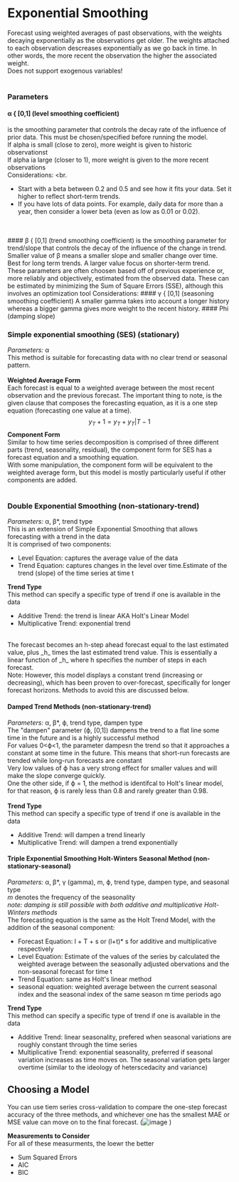 # Exponential Smoothing
Forecast using weighted averages of past observations, with the weights decaying exponentially as the observations get older. The weights attached to each observation descreases exponentially as we go back in time. In other words, the more recent the observation the higher the associated weight. <br>
Does not support exogenous variables! <br>
<br>
### Parameters
#### α { [0,1] (level smoothing coefficient)
is the smoothing parameter that controls the decay rate of the influence of prior data. This must be chosen/specified before running the model. <br>
If alpha is small (close to zero), more weight is given to historic observationst <br>
If alpha ia large (closer to 1), more weight is given to the more recent observations<br>
Considerations: <br.
- Start with a beta between 0.2 and 0.5 and see how it fits your data. Set it higher to reflect short-term trends.
- If you have lots of data points. For example, daily data for more than a year, then consider a lower beta (even as low as 0.01 or 0.02).
<br>
<br>
#### β { [0,1] (trend smoothing coefficient)
 is the smoothing parameter for trend/slope that controls the decay of the influence of the change in trend. Smaller value of β means a smaller slope and smaller change over time. Best for long term trends. A larger value focus on shorter-term trend. <br>
 These parameters are often choosen based off of previous experience or, more reliably and objectively, estimated from the observed data. These can be estimated by minimizing the Sum of Square Errors (SSE), although this involves an optimization tool
Considerations: <br.
- Start with a beta between 0.2 and 0.5 and see how it fits your data. Set it higher to reflect short-term trends.
- If you have lots of data points. For example, daily data for more than a year, then consider a lower beta (even as low as 0.01 or 0.02).
<br>
#### γ { [0,1] (seasoning smoothing coefficient)
A smaller gamma takes into account a longer history whereas a bigger gamma gives more weight to the recent history.
#### Phi (damping slope)

### Simple exponential smoothing (SES) (stationary)
_Parameters:_ α <br>
This method is suitable for forecasting data with no clear trend or seasonal pattern. <br>
<br>
__Weighted Average Form__ <br>
Each forecast is equal to a weighted average between the most recent observation and the previous forecast. The important thing to note, is the given clause that composes the forecasting equation, as it is a one step equation (forecasting one value at a time).
$$y_T+1 = y_T + y_T|T-1$$
__Component Form__ <br>
Similar to how time series decomposition is comprised of three different parts (trend, seasonality, residual), the component form for SES has a forecast equation and a smoothing equation. <br>
With some manipulation, the component form will be equivalent to the weighted average form, but this model is mostly particularly useful if other components are added. <br>
<br>

### Double Exponential Smoothing (non-stationary-trend) <br>
_Parameters:_ α, β*, trend type <br>
This is an extension of Simple Exponential Smoothing that allows forecasting with a trend in the data <br>
It is comprised of two components:<br>
- Level Equation: captures the average value of the data
- Trend Equation: captures changes in the level over time.Estimate of the trend (slope) of the time series at time t

__Trend Type__ <br>
This method can specify a specific type of trend if one is available in the data <br>
- Additive Trend: the trend is linear AKA Holt's Linear Model <br>
- Multiplicative Trend: exponential trend
<br>
The forecast becomes an h-step ahead forecast equal to the last estimated value, plus _h_ times the last estimated trend value. This is essentially a linear function of _h_ where h specifies the number of steps in each forecast. <br>
Note: However, this model displays a constant trend (increasing or decreasing), which has been proven to over-forecast, specifically for longer forecast horizons. Methods to avoid this are discussed below.

#### Damped Trend Methods (non-stationary-trend)
_Parameters:_ α, β*,  ϕ, trend type, dampen type <br>
The "dampen" parameter (ϕ, [0,1]) dampens the trend to a flat line some time in the future and is a highly successful method<br>
For values 0<ϕ<1, the parameter dampesn the trend so that it approaches a constant at some time in the future. This means that short-run forecasts are trended while long-run forecasts are constant<br>
Very low values of ϕ has a very strong effect for smaller values and will make the slope converge quickly. <br>
One the other side, if ϕ = 1, the method is identifcal to Holt's linear model, for that reason, ϕ is rarely less than 0.8 and rarely greater than 0.98. <br>
<br>
__Trend Type__ <br>
This method can specify a specific type of trend if one is available in the data<br>
- Additive Trend: will dampen a trend linearly
- Multiplicative Trend: will dampen a trend exponentially

#### Triple Exponential Smoothing Holt-Winters Seasonal Method (non-stationary-seasonal)
_Parameters:_ α, β*, γ (gamma), m, ϕ, trend type, dampen type, and  seasonal type<br>
_m_ denotes the frequency of the seasonality<br>
_note: damping is still possible with both additive and multiplicative Holt-Winters methods_
<br>
The forecasting equation is the same as the Holt Trend Model, with the addition of the seasonal component:<br>
- Forecast Equation: l + T + s or (l+t)* s for additive and multiplicative respectively
- Level Equation: Estimate of the values of the series by calculated the weighted average between the seasonally adjusted obervations and the non-seasonal forecast for time t <br>
- Trend Equation: same as Holt's linear method
- seasonal equation: weighted average between the current seasonal index and the seasonal index of the same season m time periods ago

__Trend Type__ <br>
This method can specify a specific type of trend if one is available in the data<br>
- Additive Trend: linear seasonality, prefered when seasonal variations are roughly constant through the time series
- Multiplicative Trend: exponential seasonality, preferred if seasonal variation increases as time moves on. The seasonal variation gets larger overtime (similar to the ideology of heterscedacity and variance)


## Choosing a Model
You can use tiem series cross-validation to compare the one-step forecast accuracy of the three methods, and whichever one has the smallest MAE or MSE value can move on to the final forecast.
(![image](https://github.com/lap309/Forecasting/assets/69564111/ecb5710c-b768-4f7b-90d9-a8cc90edd1b3)
)

__Measurements to Consider__ <br>
For all of these measurments, the loewr the better <br>
- Sum Squared Errors<br>
- AIC <br>
- BIC <br>
